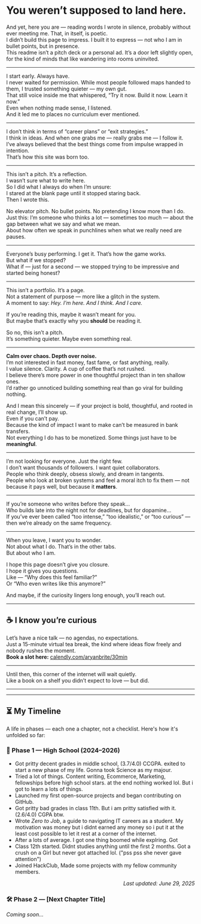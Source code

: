 # You weren’t supposed to land here.

And yet, here you are — reading words I wrote in silence, probably without ever meeting me. That, in itself, is poetic.  
I didn’t build this page to impress. I built it to express — not who I am in bullet points, but in presence.  
This readme isn’t a pitch deck or a personal ad. It’s a door left slightly open, for the kind of minds that like wandering into rooms uninvited.

---

I start early. Always have.  
I never waited for permission. While most people followed maps handed to them, I trusted something quieter — my own gut.  
That still voice inside me that whispered, “Try it now. Build it now. Learn it now.”  
Even when nothing made sense, I listened.  
And it led me to places no curriculum ever mentioned.

---

I don’t think in terms of “career plans” or “exit strategies.”  
I think in ideas. And when one grabs me — really grabs me — I follow it.  
I’ve always believed that the best things come from impulse wrapped in intention.  
That’s how this site was born too.

---

This isn’t a pitch. It’s a reflection.  
I wasn’t sure what to write here.  
So I did what I always do when I’m unsure:  
I stared at the blank page until it stopped staring back.  
Then I wrote this.

No elevator pitch. No bullet points. No pretending I know more than I do.  
Just this: I’m someone who thinks a lot — sometimes too much — about the gap between what we say and what we mean.  
About how often we speak in punchlines when what we really need are pauses.

---

Everyone’s busy performing. I get it. That’s how the game works.  
But what if we stopped?  
What if — just for a second — we stopped trying to be impressive and started being honest?

---

This isn’t a portfolio. It’s a page.  
Not a statement of purpose — more like a glitch in the system.  
A moment to say: *Hey. I’m here. And I think. And I care.*

If you’re reading this, maybe it wasn’t meant for you.  
But maybe that’s exactly why you **should** be reading it.

So no, this isn’t a pitch.  
It’s something quieter. Maybe even something real.

---

**Calm over chaos. Depth over noise.**  
I’m not interested in fast money, fast fame, or fast anything, really.  
I value silence. Clarity. A cup of coffee that’s not rushed.  
I believe there’s more power in one thoughtful project than in ten shallow ones.  
I’d rather go unnoticed building something real than go viral for building nothing.

And I mean this sincerely — if your project is bold, thoughtful, and rooted in real change, I’ll show up.  
Even if you can’t pay.  
Because the kind of impact I want to make can’t be measured in bank transfers.  
Not everything I do has to be monetized. Some things just have to be **meaningful**.

---

I’m not looking for everyone. Just the right few.  
I don’t want thousands of followers. I want quiet collaborators.  
People who think deeply, obsess slowly, and dream in tangents.  
People who look at broken systems and feel a moral itch to fix them — not because it pays well, but because it **matters**.

---

If you’re someone who writes before they speak…  
Who builds late into the night not for deadlines, but for dopamine…  
If you’ve ever been called “too intense,” “too idealistic,” or “too curious” — then we’re already on the same frequency.

---

When you leave, I want you to wonder.  
Not about what I do. That’s in the other tabs.  
But about who I am.

I hope this page doesn’t give you closure.  
I hope it gives you questions.  
Like — “Why does this feel familiar?”  
Or “Who even writes like this anymore?”

And maybe, if the curiosity lingers long enough, you’ll reach out.

---

## ☕ I know you’re curious

Let’s have a nice talk — no agendas, no expectations.  
Just a 15-minute virtual tea break, the kind where ideas flow freely and nobody rushes the moment.  
**Book a slot here:** [calendly.com/aryanbrite/30min](https://calendly.com/aryanbrite/30min)

---

Until then, this corner of the internet will wait quietly.  
Like a book on a shelf you didn’t expect to love — but did.

---

---

## ⏳ My Timeline

A life in phases — each one a chapter, not a checklist. Here's how it's unfolded so far:

### 📘 Phase 1 — High School (2024–2026)
- Got pritty decent grades in middle school, (3.7/4.0) CCGPA. exited to start a new phase of my life. Gonna took Science as my majour.
- Tried a lot of things. Content writing, Ecommerce, Marketing, fellowships before high school stars. at the end nothing worked lol. But i got to learn a lots of things.
- Launched my first open-source projects and began contributing on GitHub.
- Got pritty bad grades in class 11th. But i am pritty satisfied with it. (2.6/4.0) CGPA btw.
- Wrote *Zero to Job*, a guide to navigating IT careers as a student. My motivation was money but i didnt earned any money so i put it at the least cost possible to let it rest at a corner of the internet.
- After a lots of average. I got one thing boomed while explring. Got 
- Class 12th started. Didnt studies anything until the first 2 months. Got a crush on a Girl but never got attached lol. ("pss pss she never gave attention")
- Joined HackClub, Made some projects with my fellow community members.

<p align="right"><em>Last updated: June 29, 2025</em></p>

### 🛠️ Phase 2 — [Next Chapter Title]
*Coming soon…*


